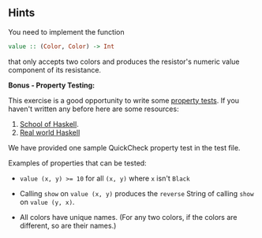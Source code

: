 ## Hints

You need to implement the function

```haskell
value :: (Color, Color) -> Int
```

that only accepts two colors and produces the resistor's numeric value
component of its resistance.

**Bonus - Property Testing:**

This exercise is a good opportunity to write some [property tests](https://en.wikipedia.org/wiki/Property_testing). If you haven't written any before here are some resources:

1. [School of Haskell](https://www.schoolofhaskell.com/user/pbv/an-introduction-to-quickcheck-testing).
2. [Real world Haskell](http://book.realworldhaskell.org/read/testing-and-quality-assurance.html)

We have provided one sample QuickCheck property test in the test file.

Examples of properties that can be tested:

- `value (x, y) >= 10` for all `(x, y)` where `x` isn't `Black`

- Calling `show` on `value (x, y)` produces the `reverse` String of calling `show` on `value (y, x)`.

- All colors have unique names. (For any two colors, if the colors are different, so are their names.)

